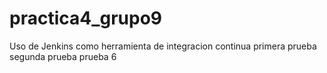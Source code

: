 # practica4_grupo9

Uso de Jenkins como herramienta de integracion continua
primera prueba
segunda prueba
prueba 6